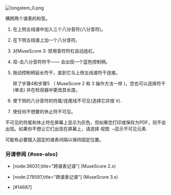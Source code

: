 ![longstem_0.png](/MuseScore3/External%20links/images/longstem_0.png)

横跨两个谱表的和弦。

1. 在上侧五线谱中加入三个八分音符(八分音符)。

2. 在下侧五线谱上加一个八分音符。

3. 对MuseScore 3: 禁用音符符杠自动连杠。

4. 双-击八分音符符干—— 会出现一个蓝色控制柄。

5. 拖动控制柄延长符干，直到它与上侧五线谱符干连接。

    除了步骤4和步骤5 （ MuseScore 2 和 3 操作方法一样 )，您也可以选择符干 (单击) 并在检视器中更改其长度。

6. 使下侧的八分音符的符尾/连尾线不可见(选择它并按 <kbd><kbd>V</kbd></kbd>).

7. 使任何不想要的休止符不可见。

不可见的符尾和休止符在屏幕上显示为灰色，但如果您打印或保存为PDF，则不会出现。如果你不想让它们出现在屏幕上，请选择 <kbd><samp class="menu">视图 </samp>&rarr;<samp class="submenu">显示不可见元素</samp></kbd>.

可能有必要插入固定的谱表间隔以保持固定位置。

### 另请参阅 {#see-also}

* [node:36031,title="跨谱表记谱"] (MuseScore 2.x)

* [node:278597,title="跨谱表记谱"] (MuseScore 3.x)

* [#14687]
